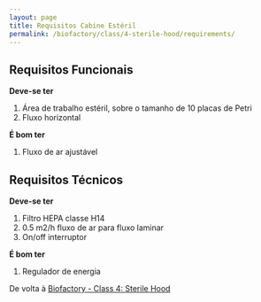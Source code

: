 ```yaml
---
layout: page
title: Requisitos Cabine Estéril
permalink: /biofactory/class/4-sterile-hood/requirements/
---
```


## Requisitos Funcionais

**Deve-se ter**

1. Área de trabalho estéril, sobre o tamanho de 10 placas de Petri
2. Fluxo horizontal

**É bom ter**

1. Fluxo de ar ajustável

## Requisitos Técnicos

**Deve-se ter**

1. Filtro HEPA classe H14 
2. 0.5 m2/h fluxo de ar para fluxo laminar
3. On/off interruptor

**É bom ter**

1. Regulador de energia

De volta à [Biofactory - Class 4: Sterile Hood](/biofactory/class/4-sterile-hood/)
